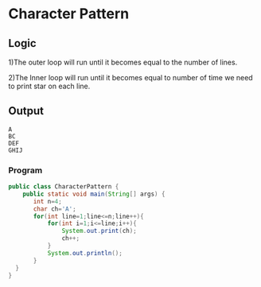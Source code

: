 # Character Pattern
## Logic
1)The outer loop will run until it becomes equal to the number of lines.

2)The Inner loop will run until it becomes equal to number of time we need to print star on each line.
## Output
```
A
BC
DEF
GHIJ
```

### Program
```java
public class CharacterPattern {
    public static void main(String[] args) {
       int n=4;
       char ch='A';
       for(int line=1;line<=n;line++){
           for(int i=1;i<=line;i++){
               System.out.print(ch);
               ch++;
           }
           System.out.println();
       }
  }
}
```
